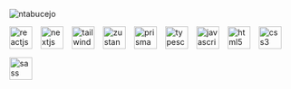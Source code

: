<p align="left">
  <img
    src="https://komarev.com/ghpvc/?username=ntabucejo&label=Profile%20views&color=0e30b6&style=flat"
    alt="ntabucejo"
  />
</p>
<div align="left" style="display: flex; flex-direction: row; flex-wrap: wrap; gap: 15px;">
  <div>
    <img
    align="center"
    src="https://raw.githubusercontent.com/ntabucejo/ntabucejo/5516f233fcf83f43314843e2480f5b88a69e27d0/assets/icons/reactjs-icon.svg"
    alt="reactjs"
    height="40"
    width="40"
    />
  </div>
  <div>
    <img
    align="center"
    src="https://raw.githubusercontent.com/ntabucejo/ntabucejo/b4756485dcf9c2a885dff70ad3886ec3096af833/assets/icons/nextjs-icon.svg"
    alt="nextjs"
    height="40"
    width="40"
    />
  </div>
  <div>
    <img
    align="center"
    src="https://raw.githubusercontent.com/ntabucejo/ntabucejo/e71224c8f22b63bf473bf769a604d621368e238e/assets/icons/tailwindcss-icon.svg"
    alt="tailwindcss"
    height="40"
    width="40"
    />
  </div>
  <div>
    <img
    align="center"
    src="https://raw.githubusercontent.com/ntabucejo/ntabucejo/e71224c8f22b63bf473bf769a604d621368e238e/assets/icons/zustand-icon.svg"
    alt="zustand"
    height="40"
    width="40"
    />
  </div>
  <div>
    <img
    align="center"
    src="https://raw.githubusercontent.com/ntabucejo/ntabucejo/b4756485dcf9c2a885dff70ad3886ec3096af833/assets/icons/prisma-icon.svg"
    alt="prisma"
    height="40"
    width="40"
    />
  </div>
  <div>
    <img
    align="center"
    src="https://raw.githubusercontent.com/ntabucejo/ntabucejo/e71224c8f22b63bf473bf769a604d621368e238e/assets/icons/typescript-icon.svg"
    alt="typescript"
    height="40"
    width="40"
    />
  </div>
  <div>
    <img
    align="center"
    src="https://raw.githubusercontent.com/ntabucejo/ntabucejo/b4756485dcf9c2a885dff70ad3886ec3096af833/assets/icons/javascript-icon.svg"
    alt="javascript"
    height="40"
    width="40"
    />
  </div>
  <div>
    <img
    align="center"
    src="https://raw.githubusercontent.com/ntabucejo/ntabucejo/b4756485dcf9c2a885dff70ad3886ec3096af833/assets/icons/html5-icon.svg"
    alt="html5"
    height="40"
    width="40"
    />
  </div>
  <div>
    <img
    align="center"
    src="https://raw.githubusercontent.com/ntabucejo/ntabucejo/b4756485dcf9c2a885dff70ad3886ec3096af833/assets/icons/css3-icon.svg"
    alt="css3"
    height="40"
    width="40"
    />
  </div>
  <div>
    <img
    align="center"
    src="https://raw.githubusercontent.com/ntabucejo/ntabucejo/e71224c8f22b63bf473bf769a604d621368e238e/assets/icons/sass-icon.svg"
    alt="sass"
    height="40"
    width="40"
    />
  </div>
</div>
